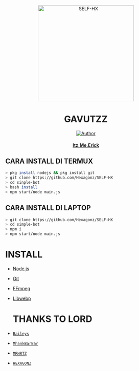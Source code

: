 <div align="center">
<img src="https://i.ibb.co/qCHNd0j/36fa310d84b9844bbea4eaf9d6462eed5d6127c6.jpg" alt="SELF-HX" width="300" />

# GAVUTZZ

>
>
>
</div>
<p align="center">
  <a href="https://github.com/Shuichi126"><img title="Author" src="https://img.shields.io/badge/Author-ItzMeErick-red.svg?style=for-the-badge&logo=github" /></a>
  <h4 align="center">
  <a href="https://wa.me/6282130301023"> Itz.Me.Erick </a>
</h4>
</p>

## CARA INSTALL DI TERMUX
```bash
> pkg install nodejs && pkg install git
> git clone https://github.com/Hexagonz/SELF-HX
> cd sinple-bot
> bash install
> npm start/node main.js
```
## CARA INSTALL DI LAPTOP
```bash
> git clone https://github.com/Hexagonz/SELF-HX 
> cd simple-bot
> npm i
> npm start/node main.js
```

# INSTALL
* [Node.js](https://nodejs.org/en/)
* [Git](https://git-scm.com/downloads)
* [FFmpeg](https://github.com/BtbN/FFmpeg-Builds/releases/download/autobuild-2020-12-08-13-03/ffmpeg-n4.3.1-26-gca55240b8c-win64-gpl-4.3.zip)
* [Libwebp](https://developers.google.com/speed/webp/download)


  # THANKS TO LORD
* [`Baileys`](https://github.com/adiwajshing/Baileys)
* [`MhankBarBar`](https://github.com/MhankBarBar)
* [`MRHRTZ`](https://github.com/MRHRTZ)
* [`HEXAGONZ`](https://github.com/Hexagonz/SELF-HX)
  
  
